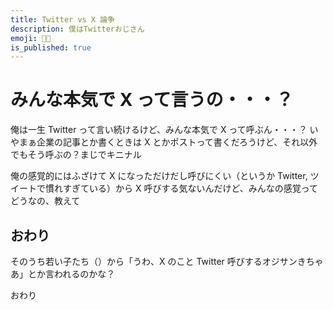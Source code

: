 ```yaml
---
title: Twitter vs X 論争
description: 僕はTwitterおじさん
emoji: 👨‍🦳
is_published: true
---
```


# みんな本気で X って言うの・・・？

俺は一生 Twitter って言い続けるけど、みんな本気で X って呼ぶん・・・？
いやまぁ企業の記事とか書くときは X とかポストって書くだろうけど、それ以外でもそう呼ぶの？まじでキニナル

俺の感覚的にはふざけて X になっただけだし呼びにくい（というか Twitter, ツイートで慣れすぎている）から X 呼びする気ないんだけど、みんなの感覚ってどうなの、教えて

## おわり

そのうち若い子たち（）から「うわ、X のこと Twitter 呼びするオジサンきちゃあ」とか言われるのかな？

おわり
